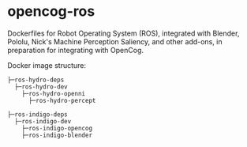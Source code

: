 opencog-ros
===========

Dockerfiles for Robot Operating System (ROS), integrated with Blender, Pololu,
Nick's Machine Perception Saliency, and other add-ons, in preparation for
integrating with OpenCog.

Docker image structure:

    ├─ros-hydro-deps
      ├─ros-hydro-dev
        ├─ros-hydro-openni
          ├─ros-hydro-percept

    ├─ros-indigo-deps
      ├─ros-indigo-dev
        ├─ros-indigo-opencog
        ├─ros-indigo-blender
